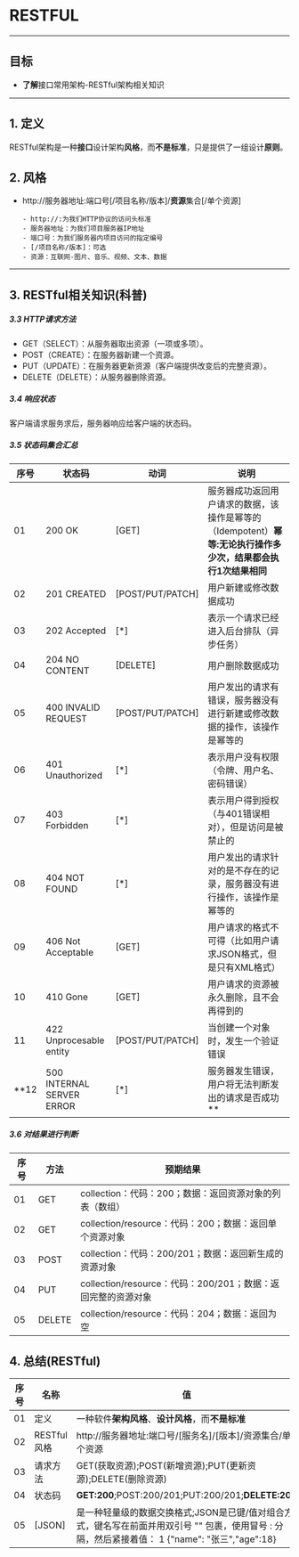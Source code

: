 # RESTFUL

------

## 目标

- **了解**接口常用架构-RESTful架构相关知识

------

## 1. 定义

RESTful架构是一种**接口**设计架构**风格**，而**不是标准**，只是提供了一组设计**原则**。

## 2. 风格

- http://服务器地址:端口号[/项目名称/版本]/**资源**集合[/单个资源]

  ```
  - http://:为我们HTTP协议的访问头标准   
  - 服务器地址：为我们项目服务器IP地址  
  - 端口号：为我们服务器内项目访问的指定编号  
  - [/项目名称/版本]：可选  
  - 资源：互联网-图片、音乐、视频、文本、数据
  ```

------

## 3. RESTful相关知识(科普)

##### 3.3 HTTP请求方法

- GET（SELECT）：从服务器取出资源（一项或多项）。
- POST（CREATE）：在服务器新建一个资源。
- PUT（UPDATE）：在服务器更新资源（客户端提供改变后的完整资源）。
- DELETE（DELETE）：从服务器删除资源。

##### 3.4 响应状态

客户端请求服务求后，服务器响应给客户端的状态码。

##### 3.5 状态码集合汇总

| 序号 | 状态码                    | 动词             | 说明                                                         |
| ---- | ------------------------- | ---------------- | ------------------------------------------------------------ |
| 01   | 200 OK                    | [GET]            | 服务器成功返回用户请求的数据，该操作是幂等的（Idempotent）**幂等:无论执行操作多少次，结果都会执行1次结果相同** |
| 02   | 201 CREATED               | [POST/PUT/PATCH] | 用户新建或修改数据成功                                       |
| 03   | 202 Accepted              | [*]              | 表示一个请求已经进入后台排队（异步任务）                     |
| 04   | 204 NO CONTENT            | [DELETE]         | 用户删除数据成功                                             |
| 05   | 400 INVALID REQUEST       | [POST/PUT/PATCH] | 用户发出的请求有错误，服务器没有进行新建或修改数据的操作，该操作是幂等的 |
| 06   | 401 Unauthorized          | [*]              | 表示用户没有权限（令牌、用户名、密码错误）                   |
| 07   | 403 Forbidden             | [*]              | 表示用户得到授权（与401错误相对），但是访问是被禁止的        |
| 08   | 404 NOT FOUND             | [*]              | 用户发出的请求针对的是不存在的记录，服务器没有进行操作，该操作是幂等的 |
| 09   | 406 Not Acceptable        | [GET]            | 用户请求的格式不可得（比如用户请求JSON格式，但是只有XML格式） |
| 10   | 410 Gone                  | [GET]            | 用户请求的资源被永久删除，且不会再得到的                     |
| 11   | 422 Unprocesable entity   | [POST/PUT/PATCH] | 当创建一个对象时，发生一个验证错误                           |
| **12 | 500 INTERNAL SERVER ERROR | [*]              | 服务器发生错误，用户将无法判断发出的请求是否成功**           |

##### 3.6 对结果进行判断

| 序号 | 方法   | 预期结果                                                     |
| ---- | ------ | ------------------------------------------------------------ |
| 01   | GET    | collection：代码：200；数据：返回资源对象的列表（数组）      |
| 02   | GET    | collection/resource：代码：200；数据：返回单个资源对象       |
| 03   | POST   | collection：代码：200/201；数据：返回新生成的资源对象        |
| 04   | PUT    | collection/resource：代码：200/201；数据：返回完整的资源对象 |
| 05   | DELETE | collection/resource：代码：204；数据：返回为空               |

## 4. 总结(RESTful)

| 序号 | 名称        | 值                                                           |
| ---- | ----------- | ------------------------------------------------------------ |
| 01   | 定义        | 一种软件**架构风格**、**设计风格**，而**不是标准**           |
| 02   | RESTful风格 | http://服务器地址:端口号/[服务名]/[版本]/资源集合/单个资源   |
| 03   | 请求方法    | GET(获取资源);POST(新增资源);PUT(更新资源);DELETE(删除资源)  |
| 04   | 状态码      | **GET:200**;POST:200/201;PUT:200/201;**DELETE:204**          |
| 05   | [JSON]      | 是一种轻量级的数据交换格式;JSON是已键/值对组合方式，键名写在前面并用双引号 "" 包裹，使用冒号 : 分隔，然后紧接着值： 1 {"name": "张三","age":18} |